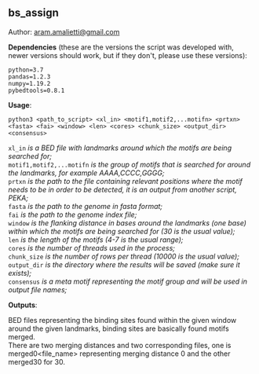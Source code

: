 ## bs_assign
Author: aram.amalietti@gmail.com


**Dependencies** (these are the versions the script was developed with, newer versions should work, but if they don't, please use these versions):
```
python=3.7  
pandas=1.2.3  
numpy=1.19.2  
pybedtools=0.8.1  
```
**Usage**:  
  ```
  python3 <path_to_script> <xl_in> <motif1,motif2,...motifn> <prtxn> <fasta> <fai> <window> <len> <cores> <chunk_size> <output_dir> <consensus>  
  ```
  `xl_in` *is a BED file with landmarks around which the motifs are being searched for;*  
  `motif1,motif2,...motifn` *is the group of motifs that is searched for around the landmarks, for example AAAA,CCCC,GGGG;*  
  `prtxn` *is the path to the file containing relevant positions where the motif needs to be in order to be detected, it is an output from another script, PEKA;*  
  `fasta` *is the path to the genome in fasta format;*  
  `fai` *is the path to the genome index file;*  
  `window` *is the flanking distance in bases around the landmarks (one base) within which the motifs are being searched for (30 is the usual value);*  
  `len` *is the length of the motifs (4-7 is the usual range);*  
  `cores` *is the number of threads used in the process;*  
  `chunk_size` *is the number of rows per thread (10000 is the usual value);*  
  `output_dir` *is the directory where the results will be saved (make sure it exists);*  
  `consensus` *is a meta motif representing the motif group and will be used in output file names;*  
  
**Outputs**:

 BED files representing the binding sites found within the given window around the given landmarks, binding sites are basically found motifs merged.  
 There are two merging distances and two corresponding files, one is merged0<file_name> representing merging distance 0 and the other merged30 for 30.
  
  
  
  


